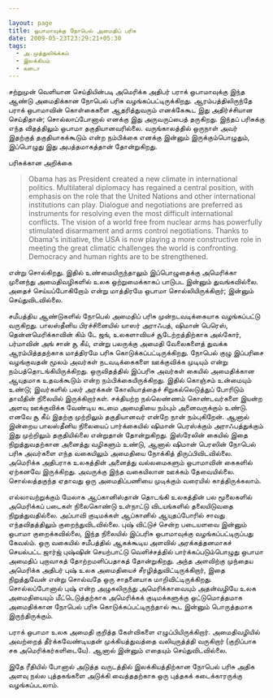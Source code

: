 ```yaml
---

layout: page
title: ஒபாமாவுக்கு நோபெல் அமைதிப் பரிசு
date: 2009-05-23T23:29:21+05:30
tags:
  - அ.முத்துலிங்க்கம்
  - இலக்கியம்
  - கனடா
---
```


சற்றுமுன் வெளியான செய்தியின்படி அமெரிக்க அதிபர் பராக் ஒபாமாவுக்கு இந்த ஆண்டு அமைதிக்கான நோபெல் பரிசு வழங்கப்பட்டிருக்கிறது. ஆரம்பத்திலிருந்தே பராக் ஒபாமாவின் கொள்கைகளை ஆதரித்துவரும் எனக்கேகூட இது அதிர்ச்சியான செய்திதான்; சொல்லாப்போனால் எனக்கு இது அருவருப்பைத் தருகிறது. இந்தப் பரிசுக்கு எந்த விதத்திலும் ஒபாமா தகுதியானவரில்லை. வருங்காலத்தில் ஒருநாள் அவர் இதற்குத் தகுதியாகக்கூடும் என்ற நம்பிக்கை எனக்கு இன்னும் இருக்கும்பொழுதும், இப்பொழுது இது அபத்தமாகத்தான் தோன்றுகிறது. 

 பரிசுக்கான அறிக்கை 

> Obama has as President created a new climate in international politics. Multilateral diplomacy has regained a central position, with emphasis on the role that the United Nations and other international institutions can play. Dialogue and negotiations are preferred as instruments for resolving even the most difficult international conflicts. The vision of a world free from nuclear arms has powerfully stimulated disarmament and arms control negotiations. Thanks to Obama's initiative, the USA is now playing a more constructive role in meeting the great climatic challenges the world is confronting. Democracy and human rights are to be strengthened.

என்று சொல்கிறது. இதில் உண்மையிருந்தாலும் இப்பொழுதைக்கு அமெரிக்கா முனைந்து அமைதிவழிகளில் உலக ஒற்றுமைக்காகப் பாடுபட இன்னும் துவங்கவில்லை. அதைச் செய்யப்போகிறோம் என்று மாத்திரமே ஒபாமா சொல்லியிருக்கிறார்; இன்னும் செய்துவிடவில்லை.  

சமீபத்திய ஆண்டுகளில் நோபெல் அமைதிப் பரிசு முன்நடவடிக்கையாக வழங்கப்பட்டு வருகிறது. பாலஸ்தீனிய பிரச்சினையில் யாஸர் அராஃபத், ஷிமான் பெரெஸ், தென்னமெரிக்காவின் கிம் டே ஜங், உலகளாவியச் சூடேற்றத்திற்காக அல்கோர், பர்மாவின் அங் சான் சூ கீய், என்று பலருக்கு அமைதி வேலைகளைத் துவக்க ஆரம்பித்ததற்காக மாத்திரமே பரிசு கொடுக்கப்பட்டிருக்கிறது. நோபெல் குழு இப்பரிசை வழங்குவதன் மூலம் அவர்கள் நடவடிக்கைகளை ஊக்குவிக்க முடியும் என்று நம்பத்தொடங்கியிருக்கிறது. ஒருவிதத்தில் இப்பரிசு அவர்கள் கையில் அமைதிக்கான ஆயுதமாக உதவக்கூடும் என்ற நம்பிக்கையிருக்கிறது. இதில் கொஞ்சம் உன்மையும் உண்டு; இவர்களில் பலர் அரக்கன் கோலியாத்தைச் சிறுகல்லெடுத்துப் போரிடும் தாவீதின் நிலையில் இருக்கிறார்கள். சக்தியற்ற நல்லெண்ணம் கொண்டவர்களை இயன்ற அளவு ஊக்குவிக்க வேண்டிய கடமை அமைதியை நம்பும் அனைவருக்கும் உண்டு. எனவே சூ கீய் இதற்கு முற்றிலும் தகுதியானவர் என்றே நான் நம்புகிறேன். ஆனால் இன்றைய பாலஸ்தீனிய நிலையைப் பார்க்கையில் ஷிமான் பெரஸ்க்கும் அராஃபத்துக்கும் இது முற்றிலும் தகுதியில்லை என்றுதான் தோன்றுகிறது. இஸ்ரேலின் கையில் இதை நிறுத்துவதற்கான அனைத்து வழிகளும் உண்டு, ஆனால் ஷிமான் பெரஸின் நோபெல் பரிசு அவர்களை எந்த வகையிலும் அமைதியை நோக்கித் திருப்பிவிடவில்லை. அமெரிக்க அதிபராக உலகத்தின் அனைத்து வல்லமைகளும் ஒபாமாவின் கைகளில் ஏற்கனவே இருக்கிறது. அவருக்கு இந்த வகையிலான ஊக்கம் தேவையில்லை. சொல்லத்தகுந்த ஏதாவது ஒரு அமைதிப்பணியை முடிக்கும் வரையில் காத்திருக்கலாம். 

எல்லாவற்றுக்கும் மேலாக ஆப்கானிஸ்தான் தொடங்கி உலகத்தின் பல மூலைகளில் அமெரிக்கப் படைகள் நிலைகொண்டு உள்நாட்டு விடயங்களில் தலையிடுவதை நிறுத்துவதில்லை. அப்பாவி குடிமக்கள் ஆப்கானில் ஆயுதப்போரில் சாவது எந்தவிதத்திலும் குறைந்துவிடவில்லை. புஷ் விட்டுச் சென்ற படையளவை இன்னும் ஒபாமா குறைக்கவில்லை, இந்த நிலையில் இப்பரிசு ஒபாமாவுக்கு வழங்கப்பட்டிருப்பது கேவல்ம். ஒரு வகையில் சமீபத்தில் ஆகக்கூடிய அளவில் அரக்கத்தனமாகச் செயல்பட்ட ஜார்ஜ் புஷ்ஷின் செயற்பாட்டு வெளிச்சத்தில் பார்க்கப்படும்பொழுது ஒபாமா அமைதிப் புறாவாகத் தோற்றமளிப்பதாகத் தோன்றுகிறது. அந்த அளவிற்கு முந்தைய அமெரிக்க அதிபர் புஷ் உலக அமைதியைச் சீரழித்துவிட்டிருக்கிறார், இதை நிறுத்துவேன் என்று சொல்வதே ஒரு சாதனையாக மாறிவிட்டிருக்கிறது. சொல்லப்போனால் புஷ் என்ற அழுகலிருந்து அமெரிக்காவையும் அதன்வழியே உலக அமைதியையும் மீட்டெடுத்தற்காக அமெரிக்கக் குடிமக்களுக்கு ஒட்டுமொத்தமாக அமைதிக்கான நோபெல் பரிசு கொடுக்கப்பட்டிருந்தால் கூட இன்னும் பொருத்தமாக இருந்திருக்கும். 

பராக் ஒபாமா உலக அமைதி குறித்த கேள்விகளை எழுப்பியிருக்கிறார். அமைதிவழியில் அவற்றைத் தீர்க்கவேண்டியதன் முக்கியத்துவத்தை வலியுருத்த்தி வருகிறார் (குறிப்பாக சக அமெரிக்கர்களிடையே). ஆனால் இன்னும் எதையும் செய்துவிடவில்லை. 

இதே ரீதியில் போனால் அடுத்த வருடத்தில் இலக்கியத்திற்கான நோபெல் பரிசு அதிக அளவு நல்ல புத்தகங்களை அடுக்கி வைத்ததற்காக ஒரு புத்தகக் கடைக்காரருக்கு வழங்கப்படலாம். 